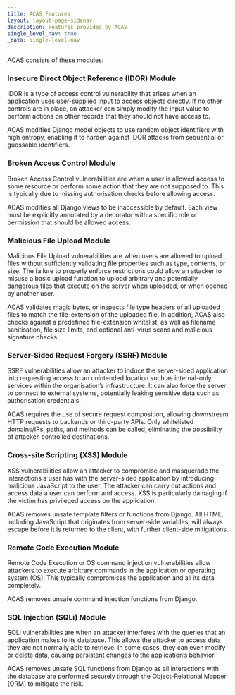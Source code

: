 ```yaml
---
title: ACAS Features
layout: layout-page-sidenav
description: Features provided by ACAS
single_level_nav: true
_data: single-level-nav
---
```


ACAS consists of these modules:

### Insecure Direct Object Reference (IDOR) Module

IDOR is a type of access control vulnerability that arises when an application uses user-supplied input to access objects directly. If no other controls are in place, an attacker can simply modify the input value to perform actions on other records that they should not have access to.

ACAS modifies Django model objects to use random object identifiers with high entropy, enabling it to harden against IDOR attacks from sequential or guessable identifiers.

### Broken Access Control Module

Broken Access Control vulnerabilities are when a user is allowed access to some resource or perform some action that they are not supposed to. This is typically due to missing authorisation checks before allowing access.

ACAS modifies all Django views to be inaccessible by default. Each view must be explicitly annotated by a decorator with a specific role or permission that should be allowed access.

### Malicious File Upload Module

Malicious File Upload vulnerabilities are when users are allowed to upload files without sufficiently validating file properties such as type, contents, or size. The failure to properly enforce restrictions could allow an attacker to misuse a basic upload function to upload arbitrary and potentially dangerous files that execute on the server when uploaded, or when opened by another user.

ACAS validates magic bytes, or inspects file type headers of all uploaded files to match the file-extension of the uploaded file. In addition, ACAS also checks against a predefined file-extension whitelist, as well as filename sanitisation, file size limits, and optional anti-virus scans and malicious signature checks.

### Server-Sided Request Forgery (SSRF) Module

SSRF vulnerabilities allow an attacker to induce the server-sided application into requesting access to an unintended location such as internal-only services within the organisation’s infrastructure. It can also force the server to connect to external systems, potentially leaking sensitive data such as authorisation credentials.

ACAS requires the use of secure request composition, allowing downstream HTTP requests to backends or third-party APIs. Only whitelisted domains/IPs, paths, and methods can be called, eliminating the possibility of attacker-controlled destinations.

### Cross-site Scripting (XSS) Module

XSS vulnerabilities allow an attacker to compromise and masquerade the interactions a user has with the server-sided application by introducing malicious JavaScript to the user. The attacker can carry out actions and access data a user can perform and access. XSS is particularly damaging if the victim has privileged access on the application.

ACAS removes unsafe template filters or functions from Django. All HTML, including JavaScript that originates from server-side variables, will always escape before it is returned to the client, with further client-side mitigations.

### Remote Code Execution Module

Remote Code Execution or OS command injection vulnerabilities allow attackers to execute arbitrary commands in the application or operating system (OS). This typically compromises the application and all its data completely.

ACAS removes unsafe command injection functions from Django.

### SQL Injection (SQLi) Module

SQLi vulnerabilities are when an attacker interferes with the queries that an application makes to its database. This allows the attacker to access data they are not normally able to retrieve. In some cases, they can even modify or delete data, causing persistent changes to the application’s behavior.

ACAS removes unsafe SQL functions from Django as all interactions with the database are performed securely through the Object-Relational Mapper (ORM) to mitigate the risk.
